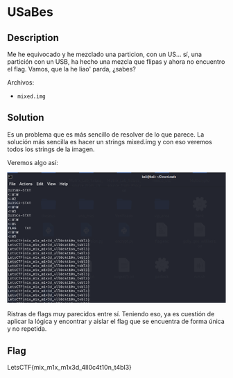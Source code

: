 # USaBes
## Description

Me he equivocado y he mezclado una particion, con un US... sí, una partición con un USB, ha hecho una mezcla que flipas y ahora no encuentro el flag. Vamos, que la he liao' parda, ¿sabes?

Archivos:
- `mixed.img`

## Solution
Es un problema que es más sencillo de resolver de lo que parece. La solución más sencilla es hacer un strings mixed.img y con eso veremos todos los strings de la imagen.

Veremos algo así: 

![](1.png)

Ristras de flags muy parecidos entre sí. Teniendo eso, ya es cuestión de aplicar la lógica y encontrar y aislar el flag que se encuentra de forma única y no repetida.

## Flag
LetsCTF{mix_m1x_m1x3d_4ll0c4t10n_t4bl3}